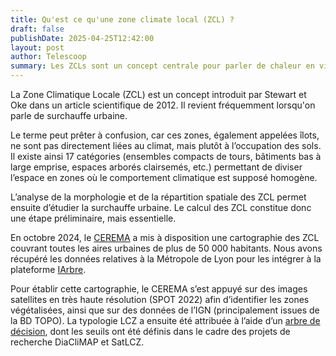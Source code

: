 ```yaml
---
title: Qu'est ce qu'une zone climate local (ZCL) ?
draft: false
publishDate: 2025-04-25T12:42:00
layout: post
author: Telescoop
summary: Les ZCLs sont un concept centrale pour parler de chaleur en ville mais comment sont elles définies ?
---
```

La Zone Climatique Locale (ZCL) est un concept introduit par Stewart et Oke dans un article scientifique de 2012. Il revient fréquemment lorsqu'on parle de surchauffe urbaine.

Le terme peut prêter à confusion, car ces zones, également appelées îlots, ne sont pas directement liées au climat, mais plutôt à l’occupation des sols. Il existe ainsi 17 catégories (ensembles compacts de tours, bâtiments bas à large emprise, espaces arborés clairsemés, etc.) permettant de diviser l’espace en zones où le comportement climatique est supposé homogène.

L’analyse de la morphologie et de la répartition spatiale des ZCL permet ensuite d’étudier la surchauffe urbaine. Le calcul des ZCL constitue donc une étape préliminaire, mais essentielle.

En octobre 2024, le [CEREMA](https://www.cerema.fr/fr/actualites/cerema-publie-nouvelles-donnees-surchauffe-urbaine) a mis à disposition une cartographie des ZCL couvrant toutes les aires urbaines de plus de 50 000 habitants. Nous avons récupéré les données relatives à la Métropole de Lyon pour les intégrer à la plateforme [IArbre](http://carte.iarbre.fr/).

Pour établir cette cartographie, le CEREMA s’est appuyé sur des images satellites en très haute résolution (SPOT 2022) afin d’identifier les zones végétalisées, ainsi que sur des données de l’IGN (principalement issues de la BD TOPO). La typologie LCZ a ensuite été attribuée à l’aide d’un [arbre de décision](https://doc.cerema.fr/Default/doc/SYRACUSE/600741/cartographie-nationale-de-donnees-de-zones-climatiques-locales-exploitation-de-l-imagerie-satellite), dont les seuils ont été définis dans le cadre des projets de recherche DiaCliMAP et SatLCZ.
